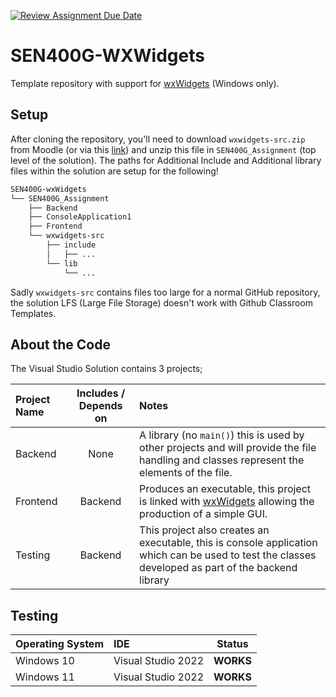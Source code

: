 [![Review Assignment Due Date](https://classroom.github.com/assets/deadline-readme-button-22041afd0340ce965d47ae6ef1cefeee28c7c493a6346c4f15d667ab976d596c.svg)](https://classroom.github.com/a/dCmgYzxo)
# SEN400G-WXWidgets #

Template repository with support for [wxWidgets](https://www.wxwidgets.org/) (Windows only). 

## Setup ##

After cloning the repository, you'll need to download ```wxwidgets-src.zip``` from Moodle (or via this [link](https://outlookuwicac-my.sharepoint.com/:u:/g/personal/sm22341_cardiffmet_ac_uk/EXXGXvxk21FMl_-xTq3xnmYBiaqQT6IAFmEKW3YTM-fToA?e=HDKnUP)) and unzip this file in ```SEN400G_Assignment``` (top level of the solution). The paths for Additional Include and Additional library files within the solution are setup for the following!

```bash 
SEN400G-wxWidgets
└── SEN400G_Assignment
    ├── Backend
    ├── ConsoleApplication1
    ├── Frontend
    └── wxwidgets-src
        ├── include
        │   ├── ...
        └── lib
            └── ...
```

Sadly ```wxwidgets-src``` contains files too large for a normal GitHub repository, the solution LFS (Large File Storage) doesn't work with Github Classroom Templates.  

## About the Code ##

The Visual Studio Solution contains 3 projects;

| Project Name | Includes / Depends on | Notes |
| :-- | :-: | :-- | 
| Backend | None |A library (no ```main()```) this is used by other projects and will provide the file handling and classes represent the elements of the file. |
| Frontend | Backend | Produces an executable, this project is linked with [wxWidgets](https://www.wxwidgets.org/) allowing the production of a simple GUI. |
| Testing | Backend | This project also creates an executable, this is console application which can be used to test the classes developed as part of the backend library |

## Testing ##

| Operating System | IDE | Status |
| :-- | :-- | :-: |
| Windows 10 | Visual Studio 2022 | **WORKS** |
| Windows 11 | Visual Studio 2022 | **WORKS** |
